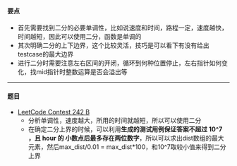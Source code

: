 #### 要点
* 首先需要找到二分的必要单调性，比如说速度和时间，路程一定，速度越快，时间越短，因此可以使用二分，函数是单调的
* 其次明确二分的上下边界，这个比较灵活，技巧是可以看下有没有给出testcase的最大边界
* 进行二分时需要注意左右区间的开闭，循环到何种位置停止，左右指针如何变化，找mid指针时整数运算是否会溢出等
---
#### 题目
* [LeetCode Contest 242 B](https://leetcode-cn.com/problems/minimum-speed-to-arrive-on-time/)
    * 分析单调性，速度越大，所用的时间就越短，所以可以使用二分
    * 在确定二分上界的时候，可以利用**生成的测试用例保证答案不超过 10^7 ，且 hour 的 小数点后最多存在两位数字**，所以可以求出dist数组的最大元素，然后max\_dist/0.01 = max\_dist\*100，和10^7取较小值来得到二分上界
